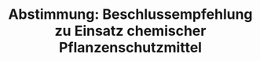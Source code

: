 ---
abstimmung:
  abstimmung: 6
  bundestagssitzung: 127
  datum: 14. November 2019
  legislaturperiode: 19
categories:
- Todo
data:
- title: Abstimmungsergebnis 20191114_6-data.pdf
  url: /res/2021-btw/abstimmungsergebnisse/20191114_6-data.pdf
- title: Abstimmungsergebnis 20191114_6_xls-data.xlsx
  url: /res/2021-btw/abstimmungsergebnisse/20191114_6_xls-data.xlsx
- title: Abstimmungsergebnis 20191114_6_xls-data.csv
  url: /res/2021-btw/abstimmungsergebnisse/csv/20191114_6_xls-data.csv
ergebnis:
  AfD:
    enthaltung: 0
    gesamt: 91
    ja: 0
    nein: 80
    nichtabgegeben: 11
    ungueltig: 0
  Bündnis 90/Die Grünen:
    enthaltung: 0
    gesamt: 67
    ja: 52
    nein: 0
    nichtabgegeben: 15
    ungueltig: 0
  Die Linke:
    enthaltung: 0
    gesamt: 69
    ja: 59
    nein: 0
    nichtabgegeben: 10
    ungueltig: 0
  FDP:
    enthaltung: 0
    gesamt: 80
    ja: 71
    nein: 0
    nichtabgegeben: 9
    ungueltig: 0
  cdu/csu:
    enthaltung: 0
    gesamt: 246
    ja: 229
    nein: 0
    nichtabgegeben: 17
    ungueltig: 0
  file: 20191114_6_xls-data.xlsx
  fraktionslos:
    enthaltung: 0
    gesamt: 4
    ja: 1
    nein: 0
    nichtabgegeben: 3
    ungueltig: 0
  spd:
    enthaltung: 0
    gesamt: 152
    ja: 133
    nein: 0
    nichtabgegeben: 19
    ungueltig: 0
layout: abstimmung
links:
- title: Link zu bundestag.de
  url: https://www.bundestag.de/parlament/plenum/abstimmung/abstimmung?id=637
preview: 'Deutscher Bundestag


  127. Sitzung des Deutschen Bundestages

  am Donnerstag, 14. November 2019


  Endgültiges Ergebnis der Namentlichen Abstimmung Nr. 6


  Beschlussempfehlung des Ausschusses für Ernährung und Landwirtschaft (10. Ausschuss)

  zu dem Antrag der Abgeordneten Stephan Protschka, Thomas Ehrhorn, Franziska

  Gminder, weiterer Abgeordneter und der Fraktion der AfD

  Den Einsatz chemischer Pflanzenschutzmittel wirksam reduzieren

  Drs. 19/7429 und 19/8462'
tags:
- Todo
title: 'Abstimmung: Beschlussempfehlung zu Einsatz chemischer Pflanzenschutzmittel'
---